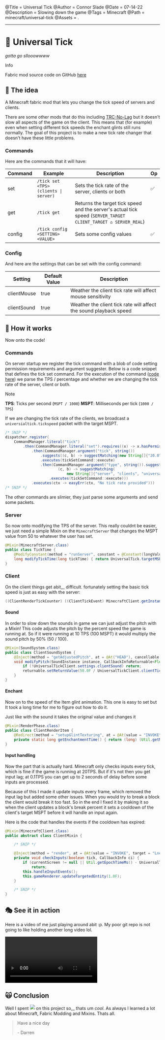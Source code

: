 @Title = Universal Tick
@Author = Connor Slade
@Date = 07-14-22
@Description = Slowing down the game
@Tags = Minecraft
@Path = minecraft/universal-tick
@Assets = .

---

# 🧵 Universal Tick

_gotta go sllooowwww_

<div ad info>
Info

Fabric mod source code on GitHub [here](https://github.com/Basicprogrammer10/UniversalTick)

</div>

## 🧊 The idea

A Minecraft fabric mod that lets you change the tick speed of servers and clients.

There are some other mods that do this including [TRC-No-Lag](https://github.com/Wartori54/TRC-No-Lag) but it doesn't slow all aspects of the game on the client.
This means that (for example) even when setting different tick speeds the enchant glints still runs normally.
The goal of this project is to make a new tick rate changer that doesn't have these little problems.

### Commands

Here are the commands that it will have:

| Command | Example                               | Description                                                                                                    | Op  |
| ------- | ------------------------------------- | -------------------------------------------------------------------------------------------------------------- | --- |
| set     | `/tick set <TPS> (clients \| server)` | Sets the tick rate of the server, clients or both                                                              | ✅  |
| get     | `/tick get`                           | Returns the target tick speed and the server's actual tick speed (`SERVER_TARGET CLIENT_TARGET ⌂ SERVER_REAL`) |     |
| config  | `/tick config <SETTING> <VALUE>`      | Sets some config values                                                                                        | ✅  |

### Config

And here are the settings that can be set with the config command:

| Setting     | Default Value | Description                                                       |
| ----------- | ------------- | ----------------------------------------------------------------- |
| clientMouse | true          | Weather the client tick rate will affect mouse sensitivity        |
| clientSound | true          | Weather the client tick rate will affect the sound playback speed |

## 🚧 How it works

Now onto the code!

### Commands

On server startup we register the tick command with a blob of code setting permission requirements and argument suggester.
Below is a code snippet that defines the tick set command.
For the execution of the command ([code here](https://github.com/Basicprogrammer10/UniversalTick/blob/84e77fb19b3752b9663e2082a7e3b79e0d5c032b/src/main/java/com/connorcode/universaltick/commands/TickSet.java)) we parse the TPS / percentage and whether we are changing the tick rate of the server, client or both.

<div ad note>
Note

**TPS**: Ticks per second (`MSPT / 1000`)
**MSPT**: Milliseconds per tick (`1000 / TPS`)

</div>

If we are changing the tick rate of the clients, we broadcast a `universialtick.tickspeed` packet with the target MSPT.

```java
/* SNIP */
dispatcher.register(
    CommandManager.literal("tick")
        .then(CommandManager.literal("set").requires((x) -> x.hasPermissionLevel(4))
            .then(CommandManager.argument("tick", string())
                .suggests((c, b) -> suggestMatching(new String[]{"20.0", "100p"}, b))
                .executes(tickSetCommand::execute)
                .then(CommandManager.argument("type", string()).suggests(
                        (c, b) -> suggestMatching(
                            new String[]{"server", "clients", "universal"}, b))
                    .executes(tickSetCommand::execute)))
            .executes(ctx -> easyErr(ctx, "No tick rate provided")))
/* SNIP */
```

The other commands are slimier, they just parse some arguments and send some packets.

### Server

So now onto modifying the TPS of the server.
This really couldnt be easier, we just need a simple Mixin on the `MinecraftServer` that changes the MSPT value from 50 to whatever the user has set.

```java
@Mixin(MinecraftServer.class)
public class TickTime {
    @ModifyConstant(method = "runServer", constant = @Constant(longValue = 50L))
    long modifyTickTime(long tickTime) { return UniversalTick.targetMSPT; }
}
```

### Client

On the client things get abit,,, difficult.
fortunately setting the basic tick speed is just as easy with the server:

```java
((ClientRenderTickCounter) ((ClientTickEvent) MinecraftClient.getInstance()).renderTickCounter()).tickTime(mspt);
```

#### Sound

In order to slow down the sounds in game we can just adjust the pitch with a Mixin!
This code adjusts the pitch by the percent speed the game is running at.
So if it were running at 10 TPS (100 MSPT) it would multiply the sound pitch by 50% (50 / 100).

```java
@Mixin(SoundSystem.class)
public class ClientSoundSystem {
    @Inject(method = "getAdjustedPitch", at = @At("HEAD"), cancellable = true)
    void modifyPitch(SoundInstance instance, CallbackInfoReturnable<Float> returnable) {
        if (!UniversalTickClient.settings.clientSound) return;
        returnable.setReturnValue(50.0F / UniversalTickClient.clientTickSpeed);
    }
}
```

#### Enchant

Now on to the speed of the Item glint animation.
This one is easy to set but It took a long time for me to figure out how to do it.

Just like with the sound it takes the original value and changes it

```java
@Mixin(RenderPhase.class)
public class ClientRenderItem {
    @Redirect(method = "setupGlintTexturing", at = @At(value = "INVOKE", target = "Lnet/minecraft/util/Util;getMeasuringTimeMs()J"))
    private static long getEnchantmentTime() { return (long) (Util.getMeasuringTimeMs() / (UniversalTickClient.clientTickSpeed / 50.0)); }
}
```

#### Input handling

Now the part that is actually hard.
Minecraft only checks inputs every tick, which is fine if the game is running at 20TPS.
But if it's not then you get input lag; at 0.1TPS you can get up to 2 seconds of delay before some inputs are processed.

Because of this I made it update inputs every frame, which removed the input lag but added some other issues.
When you would try to break a block the client would break it too fast.
So in the end I fixed it by making it so when the client updates a block's break percent it sets a cooldown of the client's target MSPT before it will handle an input again.

Here is the code that handles the events if the cooldown has expired:

```java
@Mixin(MinecraftClient.class)
public abstract class ClientMixin {

    /* SNIP */

    @Inject(method = "render", at = @At(value = "INVOKE", target = "Lnet/minecraft/client/Mouse;updateMouse()V"))
    private void checkInputs(boolean tick, CallbackInfo ci) {
        if (currentScreen != null || Util.getEpochTimeMs() - UniversalTickClient.lastBlockHitTimestamp < UniversalTickClient.clientTickSpeed)
            return;
        this.handleInputEvents();
        this.gameRenderer.updateTargetedEntity(1.0F);
    }

    /* SNIP */
}
```

## 🎭 See it in action

Here is a video of me just playing around abit :p.
My poor git repo is not going to like holding another long video lol.

<video src="../assets/minecraft/universal-tick/video.mp4" controls></video>

## 🙀 Conclusion

Well I spent <img src="https://wakatime.com/badge/user/172d7c74-6872-40e7-9e7a-8365ac707ca1/project/95c60917-2a1e-49db-9654-3a2ee0ce99a9.svg" style="transform: translateY(-10%);border-radius: 0"> on this project so,,, thats um _cool_.
As always I learned a lot about Minecraft, Fabric Modding and Mixins.
Thats all.

> Have a nice day
>
> \- Darren
